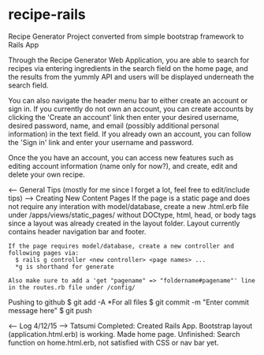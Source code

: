 # recipe-rails
Recipe Generator Project converted from simple bootstrap framework to Rails App

Through the Recipe Generator Web Application, you are able to search for recipes via entering ingredients in the search field on the home page, and the results from the yummly API and users will be displayed underneath the search field. 

You can also navigate the header menu bar to either create an account or sign in. If you currently do not own an account, you can create accounts by clicking the 'Create an account' link then enter your desired username, desired password, name, and email (possibly additional personal information) in the text field. If you already own an account, you can follow the 'Sign in' link and enter your username and password.

Once the you have an account, you can access new features such as editing account information (name only for now?), and create, edit and delete your own recipe.



<-- General Tips (mostly for me since I forget a lot, feel free to edit/include tips) -->
  Creating New Content Pages
    If the page is a static page and does not require any interation with model/database, create a new .html.erb file under 
    /apps/views/static_pages/ without DOCtype, html, head, or body tags since a layout was already created in the layout 
    folder.
    Layout currently contains header navigation bar and footer.
  
    If the page requires model/database, create a new controller and following pages via:
      $ rails g controller <new controller> <page names> ...
      *g is shorthand for generate
      
    Also make sure to add a 'get "pagename" => "foldername#pagename"' line in the routes.rb file under /config/
  
  Pushing to github
    $ git add -A
    *For all files
    $ git commit -m "Enter commit message here"
    $ git push

<-- Log 4/12/15 -->
  Tatsumi
    Completed: Created Rails App. Bootstrap layout (application.html.erb) is working. Made home page.
    Unfinished:  Search function on home.html.erb, not satisfied with CSS or nav bar yet.
